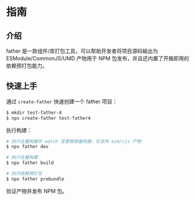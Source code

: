 # 指南

## 介绍

father 是一款组件/库打包工具，可以帮助开发者将项目源码输出为 ESModule/CommonJS/UMD 产物用于 NPM 包发布，并且还内置了开箱即用的依赖预打包能力。

## 快速上手

通过 `create-father` 快速创建一个 father 项目：

```bash
$ mkdir test-father-4
$ npx create-father test-father4
```

执行构建：

```bash
# 执行全量构建并 watch 变更做增量构建，仅支持 esm/cjs 产物
$ npx father dev

# 执行全量构建
$ npx father build

# 执行依赖预打包
$ npx father prebundle
```

验证产物并发布 NPM 包。
